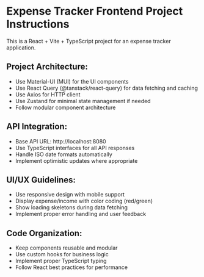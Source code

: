 <!-- Use this file to provide workspace-specific custom instructions to Copilot. For more details, visit https://code.visualstudio.com/docs/copilot/copilot-customization#_use-a-githubcopilotinstructionsmd-file -->

# Expense Tracker Frontend Project Instructions

This is a React + Vite + TypeScript project for an expense tracker application.

## Project Architecture:

- Use Material-UI (MUI) for the UI components
- Use React Query (@tanstack/react-query) for data fetching and caching
- Use Axios for HTTP client
- Use Zustand for minimal state management if needed
- Follow modular component architecture

## API Integration:

- Base API URL: http://localhost:8080
- Use TypeScript interfaces for all API responses
- Handle ISO date formats automatically
- Implement optimistic updates where appropriate

## UI/UX Guidelines:

- Use responsive design with mobile support
- Display expense/income with color coding (red/green)
- Show loading skeletons during data fetching
- Implement proper error handling and user feedback

## Code Organization:

- Keep components reusable and modular
- Use custom hooks for business logic
- Implement proper TypeScript typing
- Follow React best practices for performance
